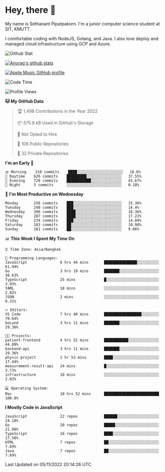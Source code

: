 # Hey, there 🙌
My name is Sethanant Pipatpakorn. I'm a junior computer science student at SIT, KMUTT.

I comfortable coding with NodeJS, Golang, and Java. I also love deploy and managed cloud infrastructure using GCP and Azure.

![Github Stat](https://github-profile-summary-cards.vercel.app/api/cards/profile-details?username=thetkpark&theme=dracula)

[![Anurag's github stats](https://github-readme-stats.vercel.app/api?username=thetkpark&count_private=true&show_icons=true&theme=tokyonight)](https://github.com/anuraghazra/github-readme-stats)

[![Apple Music GitHub profile](https://apple-music-github-profile.rayriffy.com/theme/light.svg?uid=000347.6120fcbefcb74cd59d65c108cc315787.1333)](https://github.com/rayriffy/apple-music-github-profile)

<!--START_SECTION:waka-->
![Code Time](http://img.shields.io/badge/Code%20Time-884%20hrs%2051%20mins-blue)

![Profile Views](http://img.shields.io/badge/Profile%20Views-3-blue)

**🐱 My GitHub Data** 

> 🏆 1,498 Contributions in the Year 2022
 > 
> 📦 575.9 kB Used in GitHub's Storage 
 > 
> 🚫 Not Opted to Hire
 > 
> 📜 106 Public Repositories 
 > 
> 🔑 32 Private Repositories  
 > 
**I'm an Early 🐤** 

```text
🌞 Morning    310 commits    ████░░░░░░░░░░░░░░░░░░░░░   18.6% 
🌆 Daytime    626 commits    █████████░░░░░░░░░░░░░░░░   37.55% 
🌃 Evening    728 commits    ███████████░░░░░░░░░░░░░░   43.67% 
🌙 Night      3 commits      ░░░░░░░░░░░░░░░░░░░░░░░░░   0.18%

```
📅 **I'm Most Productive on Wednesday** 

```text
Monday       256 commits    ███░░░░░░░░░░░░░░░░░░░░░░   15.36% 
Tuesday      240 commits    ███░░░░░░░░░░░░░░░░░░░░░░   14.4% 
Wednesday    306 commits    ████░░░░░░░░░░░░░░░░░░░░░   18.36% 
Thursday     287 commits    ████░░░░░░░░░░░░░░░░░░░░░   17.22% 
Friday       234 commits    ███░░░░░░░░░░░░░░░░░░░░░░   14.04% 
Saturday     183 commits    ██░░░░░░░░░░░░░░░░░░░░░░░   10.98% 
Sunday       161 commits    ██░░░░░░░░░░░░░░░░░░░░░░░   9.66%

```


📊 **This Week I Spent My Time On** 

```text
⌚︎ Time Zone: Asia/Bangkok

💬 Programming Languages: 
JavaScript               6 hrs 44 mins       ███████████████░░░░░░░░░░   61.94% 
Go                       3 hrs 19 mins       ███████░░░░░░░░░░░░░░░░░░   30.63% 
TypeScript               25 mins             █░░░░░░░░░░░░░░░░░░░░░░░░   3.93% 
YAML                     18 mins             ░░░░░░░░░░░░░░░░░░░░░░░░░   2.82% 
JSON                     2 mins              ░░░░░░░░░░░░░░░░░░░░░░░░░   0.31%

🔥 Editors: 
VS Code                  7 hrs 40 mins       █████████████████░░░░░░░░   70.64% 
GoLand                   3 hrs 11 mins       ███████░░░░░░░░░░░░░░░░░░   29.36%

🐱‍💻 Projects: 
patient-frontend         4 hrs 52 mins       ███████████░░░░░░░░░░░░░░   44.89% 
backend-api              3 hrs 11 mins       ███████░░░░░░░░░░░░░░░░░░   29.36% 
physic-project           1 hr 53 mins        ████░░░░░░░░░░░░░░░░░░░░░   17.44% 
measurement-result-api   24 mins             █░░░░░░░░░░░░░░░░░░░░░░░░   3.73% 
infrastructure           18 mins             ░░░░░░░░░░░░░░░░░░░░░░░░░   2.83%

💻 Operating System: 
Mac                      10 hrs 52 mins      █████████████████████████   100.0%

```

**I Mostly Code in JavaScript** 

```text
JavaScript               22 repos            ██████░░░░░░░░░░░░░░░░░░░   24.18% 
Go                       20 repos            █████░░░░░░░░░░░░░░░░░░░░   21.98% 
TypeScript               16 repos            ████░░░░░░░░░░░░░░░░░░░░░   17.58% 
HTML                     7 repos             ██░░░░░░░░░░░░░░░░░░░░░░░   7.69% 
Java                     7 repos             ██░░░░░░░░░░░░░░░░░░░░░░░   7.69%

```



 Last Updated on 05/11/2022 20:14:26 UTC
<!--END_SECTION:waka-->
